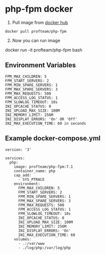 # php-fpm docker

1. Pull image from [docker hub](https://hub.docker.com/r/profteam/php-fpm)

`docker pull profteam/php-fpm`

2. Now you can run image

docker run -it profteam/php-fpm bash

## Environment Variables
```
FPM_MAX_CHILDREN: 5
FPM_START_SERVERS: 2
FPM_MIN_SPARE_SERVERS: 1
FPM_MAX_SPARE_SERVERS: 3
FPM_MAX_REQUESTS: 500
FPM_ACCESS_LOG_STATUS: 1
FPM_SLOWLOG_TIMEOUT: 10s
INI_OPCACHE_STATUS: 0
INI_UPLOAD_MAX_SIZE: 100M
INI_MEMORY_LIMIT: 256M
INI_DISPLAY_ERRORS: 'On' OR 'Off'
INI_MAX_EXECUTION_TIME: 60 in seconds
```

## Example docker-compose.yml 
```
version: '3'

services:
  php:
    image: profteam/php-fpm:7.1
    container_name: php
    cap_add:
      - SYS_PTRACE
    environment:
      FPM_MAX_CHILDREN: 5
      FPM_START_SERVERS: 2
      FPM_MIN_SPARE_SERVERS: 1
      FPM_MAX_SPARE_SERVERS: 3
      FPM_MAX_REQUESTS: 500
      FPM_ACCESS_LOG_STATUS: 1
      FPM_SLOWLOG_TIMEOUT: 10s
      INI_OPCACHE_STATUS: 0
      INI_UPLOAD_MAX_SIZE: 100M
      INI_MEMORY_LIMIT: 256M
      INI_DISPLAY_ERRORS: 'On'
      INI_MAX_EXECUTION_TIME: 60
    volumes:
      - .:/var/www
      - ./log/php:/var/log/php
```